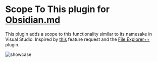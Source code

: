 # Scope To This plugin for [Obsidian.md](https://obsidian.md/)
This plugin adds a scope to this functionality similar to its namesake in Visual Studio. Inspired by [this](https://forum.obsidian.md/t/add-scope-to-specific-folder-in-file-view/64525) feature request and the [File Explorer++](https://github.com/kelszo/obsidian-file-explorer-plus) plugin.

![showcase](https://github.com/user-attachments/assets/68e76cf3-3ecc-455b-9fec-0a8cab787b39)
